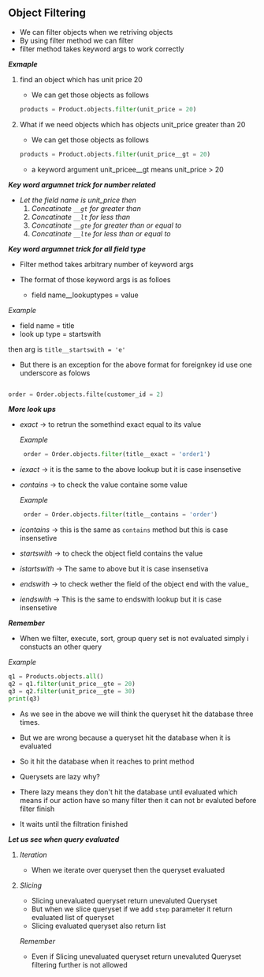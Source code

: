 ## Object Filtering

- We can filter objects when we retriving objects 
- By using filter method we can filter
- filter method takes keyword args to work correctly

___Exmaple___

1. find an object which has unit price 20 

    - We can get those objects as follows

    ```python 
    products = Product.objects.filter(unit_price = 20)
    ```
2. What if we need objects which has objects unit_price greater than 20
    - We can get those objects as follows

    ```python 
    products = Product.objects.filter(unit_price__gt = 20)
    ```

    - a keyword argument unit_pricee__gt means unit_price > 20

___Key word argumnet trick for number related___

- _Let the field name is unit_price then_
    1. _Concatinate `__gt` for greater than_
    2. _Concatinate `__lt` for less than_
    3. _Concatinate `__gte` for greater than or equal to_
    4. _Concatinate `__lte` for less than or equal to_

___Key word argumnet trick for all field type___

- Filter method takes arbitrary number of keyword args
- The format of those  keyword args is as folloes

    - field name__lookuptypes = value

_Example_
- field name = title
- look up type = startswith

then arg is `title__startswith = 'e'`

- But there is an exception for the above format for foreignkey id use one underscore as folows

```python

order = Order.objects.filte(customer_id = 2)

```

___More look ups___

- _exact_ -> to retrun the somethind exact equal to its value

    _Example_

    ```python
     order = Order.objects.filter(title__exact = 'order1')
     ```
- _iexact_ -> it is the same to the above lookup but it is case insensetive

- _contains_ -> to check the value containe some value

    _Example_

    
    ```python
     order = Order.objects.filter(title__contains = 'order')
     ```

- _icontains_ -> this is the same as `contains` method but this is case insensetive

- _startswith_ -> to check the object field contains the value
- _istartswith_ -> The same to above but it is case insensetiva

- _endswith_ -> to check wether the field of the object end with the value_

- _iendswith_ -> This is the same to endswith lookup but it is case insensetive


___Remember___

- When we filter, execute, sort, group query set is not evaluated simply i constucts an other query 

_Example_

```python 
q1 = Products.objects.all()
q2 = q1.filter(unit_price__gte = 20)
q3 = q2.filter(unit_price__gte = 30)
print(q3)
```

- As we see in the above we will think the queryset hit the database three times.
- But we are wrong because a queryset hit the database when it is evaluated
- So it hit the database when it reaches to print method


- Querysets are lazy why?
- There lazy means they don't hit the database until evaluated which means if our action have so many filter then it can not br evaluted before filter finish
- It waits until the filtration finished

___Let us see when query evaluated___

1. _Iteration_
    - When we iterate over queryset then the queryset evaluated
2. _Slicing_
    - Slicing unevaluated queryset return unevaluted Queryset
    - But when we slice queryset if we add `step` parameter it return evaluated list of queryset
    - Slicing evaluated queryset also return list

    _Remember_
    - Even if Slicing unevaluated queryset return unevaluted Queryset filtering further is not allowed 


